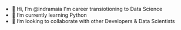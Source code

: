 - 👋 Hi, I’m @indramaia I'm career transiotioning to Data Science
- 🌱 I’m currently learning Python
- 💞️ I’m looking to collaborate with other Developers & Data Scientists

